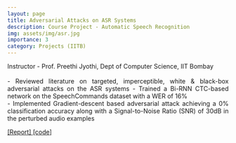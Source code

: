 ```yaml
---
layout: page
title: Adversarial Attacks on ASR Systems
description: Course Project - Automatic Speech Recognition
img: assets/img/asr.jpg
importance: 3
category: Projects (IITB)
---
```


<p align="justify"> Instructor - Prof. Preethi Jyothi, Dept of Computer Science, IIT Bombay <br><br>
- Reviewed literature on targeted, imperceptible, white & black-box adversarial attacks on the ASR systems
- Trained a Bi-RNN CTC-based network on the SpeechCommands dataset with a WER of 16%<br>
- Implemented Gradient-descent based adversarial attack achieving a 0% classification accuracy along with
a Signal-to-Noise Ratio (SNR) of 30dB in the perturbed audio examples</p>

<a href = "https://jay6101.github.io/assets/pdf/CS753_Project_Report.pdf"> [Report]</a><a href = "https://github.com/jay6101/Adversarial_Attack_on_ASR_System"> [code]</a>

